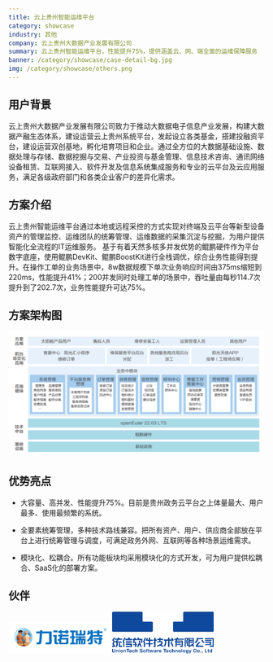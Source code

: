 ```yaml
---
title: 云上贵州智能运维平台
category: showcase
industry: 其他
company: 云上贵州大数据产业发展有限公司
summary: 云上贵州智能运维平台，性能提升75%，提供涵盖云、网、端全面的运维保障服务
banner: /category/showcase/case-detail-bg.jpg
img: /category/showcase/others.png
---
```


## 用户背景

云上贵州大数据产业发展有限公司致力于推动大数据电子信息产业发展，构建大数据产融生态体系，建设运营云上贵州系统平台，发起设立各类基金，搭建投融资平台，建设运营双创基地，孵化培育项目和企业。通过全方位的大数据基础设施、数据处理与存储、数据挖掘与交易、产业投资与基金管理、信息技术咨询、通讯网络设备租赁、互联网接入、软件开发及信息系统集成服务和专业的云平台及云应用服务，满足各级政府部门和各类企业客户的差异化需求。


## 方案介绍

云上贵州智能运维平台通过本地或远程采控的方式实现对终端及云平台等新型设备资产的管理监控、运维团队的统筹管理、运维数据的采集沉淀与挖掘，为用户提供智能化全流程的IT运维服务。 基于有着天然多核多并发优势的鲲鹏硬件作为平台数字底座，使用鲲鹏DevKit、鲲鹏BoostKit进行全栈调优，综合业务性能得到提升。在操作工单的业务场景中，8w数据规模下单次业务响应时间由375ms缩短到220ms，性能提升41%；200并发同时处理工单的场景中，吞吐量由每秒114.7次提升到了202.7次，业务性能提升可达75%。




## 方案架构图



<img src="./xh.png" width="1000" >


## 优势亮点

- 大容量、高并发、性能提升75%。目前是贵州政务云平台之上体量最大、用户最多、使用最频繁的系统。

- 全要素统筹管理，多种技术路线兼容。把所有资产、用户、供应商全部放在平台上进行统筹管理与调度，可满足政务外网、互联网等各种场景运维需求。

- 模块化、松耦合。所有功能板块均采用模块化的方式开发，可为用户提供松耦合、SaaS化的部署方案。




## 伙伴

<img src="./logo1.png" width="200" >


<img src="./logo.png" width="200" >
